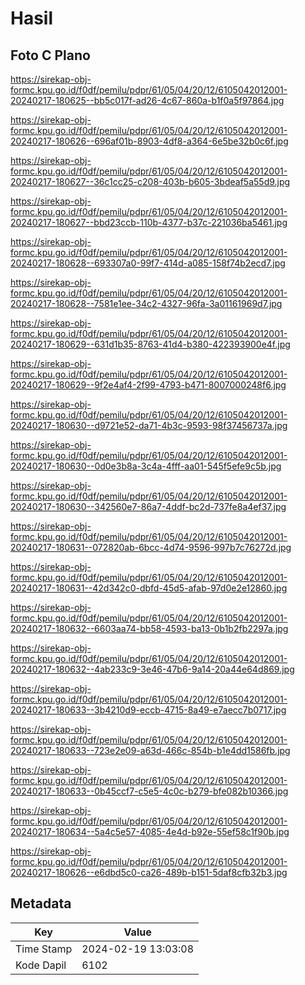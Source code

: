 # Hasil

## Foto C Plano

https://sirekap-obj-formc.kpu.go.id/f0df/pemilu/pdpr/61/05/04/20/12/6105042012001-20240217-180625--bb5c017f-ad26-4c67-860a-b1f0a5f97864.jpg

https://sirekap-obj-formc.kpu.go.id/f0df/pemilu/pdpr/61/05/04/20/12/6105042012001-20240217-180626--696af01b-8903-4df8-a364-6e5be32b0c6f.jpg

https://sirekap-obj-formc.kpu.go.id/f0df/pemilu/pdpr/61/05/04/20/12/6105042012001-20240217-180627--36c1cc25-c208-403b-b605-3bdeaf5a55d9.jpg

https://sirekap-obj-formc.kpu.go.id/f0df/pemilu/pdpr/61/05/04/20/12/6105042012001-20240217-180627--bbd23ccb-110b-4377-b37c-221036ba5461.jpg

https://sirekap-obj-formc.kpu.go.id/f0df/pemilu/pdpr/61/05/04/20/12/6105042012001-20240217-180628--693307a0-99f7-414d-a085-158f74b2ecd7.jpg

https://sirekap-obj-formc.kpu.go.id/f0df/pemilu/pdpr/61/05/04/20/12/6105042012001-20240217-180628--7581e1ee-34c2-4327-96fa-3a01161969d7.jpg

https://sirekap-obj-formc.kpu.go.id/f0df/pemilu/pdpr/61/05/04/20/12/6105042012001-20240217-180629--631d1b35-8763-41d4-b380-422393900e4f.jpg

https://sirekap-obj-formc.kpu.go.id/f0df/pemilu/pdpr/61/05/04/20/12/6105042012001-20240217-180629--9f2e4af4-2f99-4793-b471-8007000248f6.jpg

https://sirekap-obj-formc.kpu.go.id/f0df/pemilu/pdpr/61/05/04/20/12/6105042012001-20240217-180630--d9721e52-da71-4b3c-9593-98f37456737a.jpg

https://sirekap-obj-formc.kpu.go.id/f0df/pemilu/pdpr/61/05/04/20/12/6105042012001-20240217-180630--0d0e3b8a-3c4a-4fff-aa01-545f5efe9c5b.jpg

https://sirekap-obj-formc.kpu.go.id/f0df/pemilu/pdpr/61/05/04/20/12/6105042012001-20240217-180630--342560e7-86a7-4ddf-bc2d-737fe8a4ef37.jpg

https://sirekap-obj-formc.kpu.go.id/f0df/pemilu/pdpr/61/05/04/20/12/6105042012001-20240217-180631--072820ab-6bcc-4d74-9596-997b7c76272d.jpg

https://sirekap-obj-formc.kpu.go.id/f0df/pemilu/pdpr/61/05/04/20/12/6105042012001-20240217-180631--42d342c0-dbfd-45d5-afab-97d0e2e12860.jpg

https://sirekap-obj-formc.kpu.go.id/f0df/pemilu/pdpr/61/05/04/20/12/6105042012001-20240217-180632--6603aa74-bb58-4593-ba13-0b1b2fb2297a.jpg

https://sirekap-obj-formc.kpu.go.id/f0df/pemilu/pdpr/61/05/04/20/12/6105042012001-20240217-180632--4ab233c9-3e46-47b6-9a14-20a44e64d869.jpg

https://sirekap-obj-formc.kpu.go.id/f0df/pemilu/pdpr/61/05/04/20/12/6105042012001-20240217-180633--3b4210d9-eccb-4715-8a49-e7aecc7b0717.jpg

https://sirekap-obj-formc.kpu.go.id/f0df/pemilu/pdpr/61/05/04/20/12/6105042012001-20240217-180633--723e2e09-a63d-466c-854b-b1e4dd1586fb.jpg

https://sirekap-obj-formc.kpu.go.id/f0df/pemilu/pdpr/61/05/04/20/12/6105042012001-20240217-180633--0b45ccf7-c5e5-4c0c-b279-bfe082b10366.jpg

https://sirekap-obj-formc.kpu.go.id/f0df/pemilu/pdpr/61/05/04/20/12/6105042012001-20240217-180634--5a4c5e57-4085-4e4d-b92e-55ef58c1f90b.jpg

https://sirekap-obj-formc.kpu.go.id/f0df/pemilu/pdpr/61/05/04/20/12/6105042012001-20240217-180626--e6dbd5c0-ca26-489b-b151-5daf8cfb32b3.jpg


## Metadata

| Key        | Value               |
| ---------- | ------------------- |
| Time Stamp | 2024-02-19 13:03:08 |
| Kode Dapil | 6102                |



